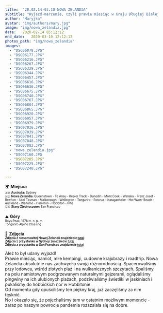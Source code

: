 ```yaml
---
title:  "20.02.14-03.10 NOWA ZELANDIA"
subtitle: "Wyjazd-marzenie, czyli prawie miesiąc w Kraju Długiej Białej Chmury"
author: "Maryjka"
avatar: "img/authors/mary.jpg"
image: "img/nowa_zelandia.jpg"
date:   2020-02-14 05:12:12
end_date:   2020-03-10 12:12:12
photos_path: "img/nowa_zelandia"
images:
  - "DSC06078.JPG"
  - "DSC06177.JPG"
  - "DSC06216.JPG"
  - "DSC06267.JPG"
  - "DSC06329.JPG"
  - "DSC06344.JPG"
  - "DSC06457.JPG"
  - "DSC06616.JPG"
  - "DSC06636.JPG"
  - "DSC06675.JPG"
  - "DSC06740.JPG"
  - "DSC06767.JPG"
  - "DSC06804.JPG"
  - "DSC06865.JPG"
  - "DSC06920.JPG"
  - "DSC06957.JPG"
  - "DSC06979.JPG"
  - "DSC07036.JPG"
  - "DSC07039.JPG"
  - "DSC07041.JPG"
  - "DSC07048.JPG"
  - "DSC07082.JPG"
  - "nowa_zelandia.jpg"
  - "DSC07160.JPG
  - "DSC07205.JPG"
  - "DSC07225.JPG"
  - "DSC07240.JPG"

---
```

🌍 **Miejsca**<br/>
<sub><sup>🇦🇺 **Australia:** Sydney</sup></sub><br/>
<sub><sup>🇳🇿 **Nowa Zelandia:** Queenstown - Te Anau - Kepler Track - Dunedin - Mont Cook - Wanaka - Franz Josef - Reefton - Abel Tasman - Malborough - Wellington - Tongariro - Rotorua - Karaganhake - Hot Water Beach - Auckland - Waitomo - Hamilton - Hobbiton - Piha</sup></sub><br/>
<sub><sup>🇺🇸 **Stany Zjednoczone:** San Francisco</sup></sub><br/>
<br/>
⛰️ **Góry**<br/>
<sub><sup>Roys Peak, 1578 m. n. p. m.</sup></sub><br/>
<sub><sup>Tongariro Alpine Crossing</sup></sub><br/>
<br/>
📸 **Zdjęcia**<br/>
<sub><sup>**Zdjęcia z niesamowitej Nowej Zelandii znajdziecie <a href="https://photos.app.goo.gl/gaqDorVbyLhMSoSp7">tutaj</a>**</sup></sub><br/>
<sub><sup>**Zdjęcia z przystanku w Sydney znajdziecie <a href="https://photos.app.goo.gl/hUQjWFZbPt8iBUWd6">tutaj</a>**</sup></sub><br/>
<sub><sup>**Zdjęcia z przystanku w San Francisco znajdziecie <a href="https://photos.app.goo.gl/ZJRfEyebwKHS2BJEA">tutaj</a>**</sup></sub>

Ależ to był udany wyjazd!<br/>
Prawie miesiąc, namiot, miłe kempingi, cudowne krajobrazy i roadtrip. Nowa Zelandia absolutnie nas zachwyciła swoją różnorodnością. Spacerowaliśmy przy lodowcu, wśród złotych plaż i na wulkanicznych szczytach. Spaliśmy na polu namiotowym podgrzewanym naturalnymi gejzerami, oglądaliśmy pingwiny na ich ulubionych plażach, podziwialiśmy świetliki w jaskiniach i pukaliśmy do hobbickich nor w Hobbitonie.<br/>
Od momentu gdy opuściliśmy ten piękny kraj, już zaczęliśmy za nim tęsknić.<br/>
No i okazało się, że pojechaliśmy tam w ostatnim możliwym momencie - zaraz po naszym powrocie pandemia rozszalała się na dobre.
